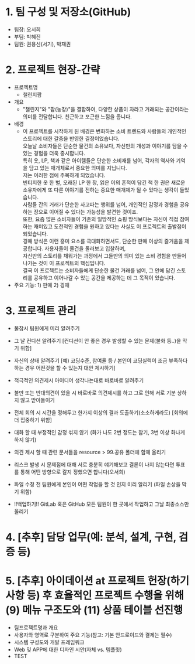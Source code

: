 # 1. 팀 구성 및 저장소(GitHub)
- 팀장: 오서희
- 부팀: 박혜진
- 팀원: 권용신(서기), 박재권

# 2. 프로젝트 현장-간략
- 프로젝트명
	- 챌린지팜
- 개요
	- "챌린지"와 "팜(농장)"을 결합하여, 다양한 상품이 자라고 거래되는 공간이라는 의미를 전달합니다. 친근하고 포근한 느낌을 줍니다.  
- 배경  
	- 이 프로젝트를 시작하게 된 배경은 변화하는 소비 트렌드와 사람들의 개인적인 스토리에 대한 갈증을 반영한 결정이었습니다.  
	오늘날 소비자들은 단순한 물건의 소유보다, 자신만의 개성과 이야기를 담을 수 있는 경험을 더욱 중시합니다.  
	특히 옷, LP, 책과 같은 아이템들은 단순한 소비재를 넘어, 각자의 역사와 기억을 담고 있는 매개체로서 중요한 의미를 지닙니다.  
	저는 이러한 점에 주목하게 되었습니다.  
	빈티지한 옷 한 벌, 오래된 LP 한 장, 읽은 이의 흔적이 담긴 책 한 권은 새로운 소유자에게 또 다른 이야기를 전하는 중요한 매개체가 될 수 있다는 생각이 들었습니다.  
	사람들 간의 거래가 단순한 사고파는 행위를 넘어, 개인적인 감정과 경험을 공유하는 장으로 이어질 수 있다는 가능성을 발견한 것이죠.  
	또한, 요즘 많은 소비자들이 기존의 일방적인 쇼핑 방식보다는 자신이 직접 참여하는 재미있고 도전적인 경험을 원하고 있다는 사실도 이 프로젝트의 출발점이 되었습니다.  
	경매 방식은 이런 흥미 요소를 극대화하면서도, 단순한 판매 이상의 즐거움을 제공합니다. 사용자들이 물건을 둘러보고 입찰하며,  
	자신만의 스토리를 채워가는 과정에서 그들만의 의미 있는 소비 경험을 만들어 나가는 것이 이 프로젝트의 핵심입니다.  
	결국 이 프로젝트는 소비자들에게 단순한 물건 거래를 넘어, 그 안에 담긴 스토리를 공유하고 이어나갈 수 있는 공간을 제공하는 데 그 목적이 있습니다.
- 주요 기능: 1) 판매 2) 경매

# 3. 프로젝트 관리
- 불참시 팀원에게 미리 알려주기
- 그 날 컨디션 알려주기 [컨디션이 안 좋은 경우 발생할 수 있는 문제(불화 등..)을 막기 위함]
- 자신의 상태 알려주기 [예) 코딩수준, 참여율 등 / 본인이 코딩실력이 조금 부족하다 하는 경우 어떤것을 할 수 있는지 대안 제시하기]
- 적극적인 의견제시 아이디어 생각나는대로 바로바로 알려주기
- 불만 또는 반대의견이 있을 시 바로바로 의견제시를 하고 그로 인해 서로 기분 상하지 않고 받아들이기
- 전체 회의 시 시간을 정해두고 한가지 이상의 결과 도출하기(소소하게라도) [회의에 더 집중하기 위함]
- 대화 할 때 부정적인 감정 섞지 않기 (화가 나도 2번 정도는 참기, 3번 이상 화나게 하지 않기)


- 의견 제시 할 때 관련 문서들을 resource > 99.공유 폴더에 함께 올리기
- 리스크 발생 시 문제점에 대해 서로 충분히 얘기해보고 결론이 나지 않는다면 투표를 통해 어떤 방향으로 갈지 정했으면 합니다(오서희)
- 파일 수정 전 팀원에게 본인이 어떤 작업을 할 것 인지 미리 알리기 (파일 손상을 막기 위함)
- !!백업하기!! GitLab 혹은 GitHub 모든 팀원이 한 곳에서 작업하고 그날 최종소스만 올리기

# 4. [추후] 담당 업무(예: 분석, 설계, 구현, 검증 등)

# 5. [추후] 아이데이션 at 프로젝트 헌장(하기 사항 등) 후 효율적인 프로젝트 수행을 위해 (9) 메뉴 구조도와 (11) 상품 테이블 선진행
- 팀프로젝트명과 개요
- 사용자와 영역로 구분하여 주요 기능(참고: 기본 안드로이드와 결제는 필수)
- 시스템 구성도와 개발 프레임워크
- Web 및 APP에 대한 디자인 시안(자체 vs. 템플릿)
- TEST